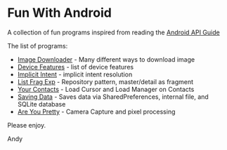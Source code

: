 Fun With Android
================

A collection of fun programs inspired from reading the [Android API Guide](http://developer.android.com/guide/index.html)

The list of programs:
* [Image Downloader](https:/.FunWithAndroid/tree/master/Asynch/UltimateImageDownloader) - Many different ways to download image
* [Device Features](https:./FunWithAndroid/tree/master/Introduction/DeviceCompatibility/DeviceFeatures) - list of device features
* [Implicit Intent](https:./FunWithAndroid/tree/master/AppComponents/ImplicitIntent) - implicit intent resolution
* [List Frag Exp](https:./FunWithAndroid/tree/master/AppComponents/ListFragExp) - Repository pattern, master/detail as fragment
* [Your Contacts](https:./FunWithAndroid/tree/master/AppComponents/YourContacts) - Load Cursor and Load Manager on Contacts
* [Saving Data](https:./FunWithAndroid/tree/master/AppComponents/SavingData) - Saves data via SharedPreferences, internal file, and SQLite database
* [Are You Pretty](https:./FunWithAndroid/tree/master/MultiMedia/MyApplication2) - Camera Capture and pixel processing


Please enjoy.


Andy